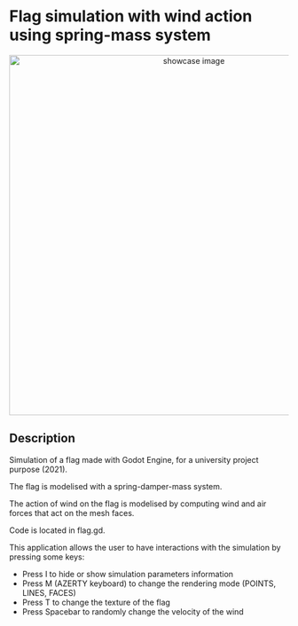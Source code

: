 # Flag simulation with wind action using spring-mass system

<!-- ![simulation_drapeau.gif](simulation_drapeau.gif) -->

<p align=center>
  <img src="https://github.com/JinFrx/flag-simulation/blob/main/simulation_drapeau.gif" alt="showcase image" style="width: 650px; max-width: 100%; height: auto" title="Click to enlarge picture" />
</p>

## Description

Simulation of a flag made with Godot Engine, for a university project purpose (2021).

The flag is modelised with a spring-damper-mass system.

The action of wind on the flag is modelised by computing wind and air forces that act on the mesh faces.

Code is located in flag.gd.

This application allows the user to have interactions with the simulation by pressing some keys:
- Press I to hide or show simulation parameters information
- Press M (AZERTY keyboard) to change the rendering mode (POINTS, LINES, FACES)
- Press T to change the texture of the flag
- Press Spacebar to randomly change the velocity of the wind
